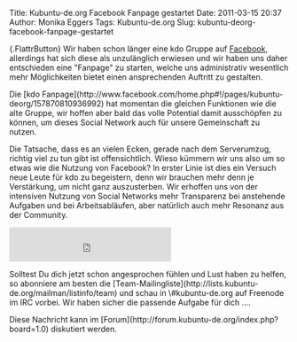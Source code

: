 Title: Kubuntu-de.org Facebook Fanpage gestartet
Date: 2011-03-15 20:37
Author: Monika Eggers
Tags: Kubuntu-de.org
Slug: kubuntu-deorg-facebook-fanpage-gestartet

[](http://www.kubuntu-de.org/nachrichten/kubuntu/kubuntu-de-org/2063-kubuntu-de-org-facebook-fanpage-gestartet){.FlattrButton}
Wir haben schon länger eine kdo Gruppe auf
[Facebook](http://www.facebook.com), allerdings hat sich diese als
unzulänglich erwiesen und wir haben uns daher entschieden eine "Fanpage"
zu starten, welche uns administrativ wesentlich mehr Möglichkeiten
bietet einen ansprechenden Auftritt zu gestalten.

</p>
Die [kdo
Fanpage](http://www.facebook.com/home.php#!/pages/kubuntu-deorg/157870810936992)
hat momentan die gleichen Funktionen wie die alte Gruppe, wir hoffen
aber bald das volle Potential damit ausschöpfen zu können, um dieses
Social Network auch für unsere Gemeinschaft zu nutzen.

</p>
<!--break--><!--break-->

Die Tatsache, dass es an vielen Ecken, gerade nach dem Serverumzug,
richtig viel zu tun gibt ist offensichtlich. Wieso kümmern wir uns also
um so etwas wie die Nutzung von Facebook? In erster Linie ist dies ein
Versuch neue Leute für kdo zu begeistern, denn wir brauchen mehr denn je
Verstärkung, um nicht ganz auszusterben. Wir erhoffen uns von der
intensiven Nutzung von Social Networks mehr Transparenz bei anstehende
Aufgaben und bei Arbeitsabläufen, aber natürlich auch mehr Resonanz aus
der Community.

</p>
<iframe src="http://www.facebook.com/plugins/likebox.php?locale=de_DE&amp;href=http%3A%2F%2Fwww.facebook.com%2F%23%21%2Fpages%2Fkubuntu-deorg%2F157870810936992&amp;width=292&amp;colorscheme=light&amp;show_faces=false&amp;stream=false&amp;header=false&amp;height=62" scrolling="no" frameborder="0" style="border:none; overflow:hidden; width:292px; height:62px;" allowtransparency="true"></iframe>

</p>
Solltest Du dich jetzt schon angesprochen fühlen und Lust haben zu
helfen, so abonniere am besten die
[Team-Mailingliste](http://lists.kubuntu-de.org/mailman/listinfo/team)
und schau in \#kubuntu-de.org auf Freenode im IRC vorbei. Wir haben
sicher die passende Aufgabe für dich ....

</p>
Diese Nachricht kann im
[Forum](http://forum.kubuntu-de.org/index.php?board=1.0) diskutiert
werden.

</p>

